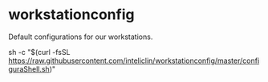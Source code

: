 # workstationconfig
Default configurations for our workstations.



sh -c "$(curl -fsSL https://raw.githubusercontent.com/inteliclin/workstationconfig/master/configuraShell.sh)"
